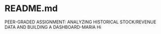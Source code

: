 # README.md
PEER-GRADED ASSIGNMENT: ANALYZING HISTORICAL STOCK/REVENUE DATA AND BUILDING A DASHBOARD-MARIA 
Hi
